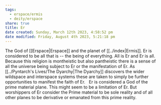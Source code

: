 ```yaml
---
tags:
  - erspace/ermis
  - deity/erspace
share: true
title: Er
date created: Sunday, March 12th 2023, 4:58:52 pm
date modified: Friday, August 4th 2023, 5:21:18 pm
---
```


The God of [[Erspace|Erspace]] and the planet of [[../index|Ermis]]. Er is considered to be all that is -- the being of everything. All is Er and Er is all.   Because this religion is montheistic but also pantheistic there is a sense of all the universe being subject to Er or the manifestation of Er. As [[../Pyntarch's Lives/The Dyarchy|The Dyarchy]] discovers the wider wildspace and interspace systems these are taken to simply be further opportunities to manifest the faith of Er.   Er is considered a God of the prime material plane. This might seem to be a limitation of Er. But worshippers of Er consider the Prime material to be sole reality and of all other planes to be derivative or emanated from this prime reality.
